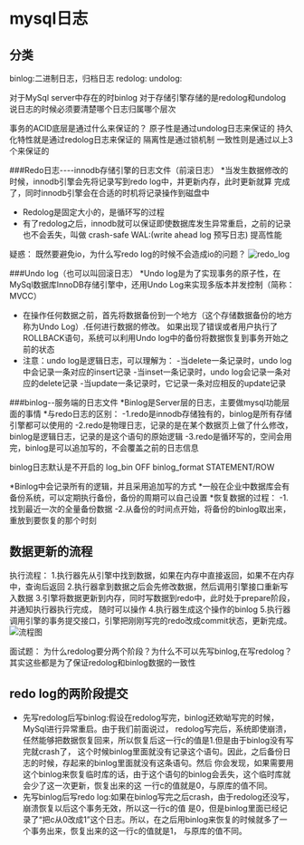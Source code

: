 # mysql日志
## 分类
binlog:二进制日志，归档日志
redolog: 
undolog:

对于MySql server中存在的时binlog
对于存储引擎存储的是redolog和undolog
说日志的时候必须要清楚哪个日志归属哪个层次

事务的ACID底层是通过什么来保证的？
原子性是通过undolog日志来保证的
持久化特性就是通过redolog日志来保证的
隔离性是通过锁机制
一致性则是通过以上3个来保证的



###Redo日志----innodb存储引擎的日志文件（前滚日志）
*当发生数据修改的时候，innodb引擎会先将记录写到redo log中，并更新内存，此时更新就算
完成了，同时innodb引擎会在合适的时机将记录操作到磁盘中
* Redolog是固定大小的，是循环写的过程
* 有了redolog之后，innodb就可以保证即使数据库发生异常重启，之前的记录也不会丢失，叫做
  crash-safe
WAL:(write ahead log 预写日志) 提高性能

疑惑：
既然要避免io，为什么写redo log的时候不会造成io的问题？
![redo_log](D:\IT\demo-code\src\main\java\com\example\demo\lpj\redo_log.png)

###Undo log（也可以叫回滚日志）
*Undo log是为了实现事务的原子性，在MySql数据库InnoDB存储引擎中，还用Undo Log来实现多版本并发控制（简称：MVCC）
* 在操作任何数据之前，首先将数据备份到一个地方（这个存储数据备份的地方称为Undo Log）.任何进行数据的修改。
  如果出现了错误或者用户执行了ROLLBACK语句，系统可以利用Undo log中的备份将数据恢复到事务开始之前的状态
* 注意：undo log是逻辑日志，可以理解为：
  -当delete一条记录时，undo log中会记录一条对应的insert记录
  -当inset一条记录时，undo log会记录一条对应的delete记录
  -当update一条记录时，它记录一条对应相反的update记录

###binlog--服务端的日志文件
*Binlog是Server层的日志，主要做mysql功能层面的事情
*与redo日志的区别：
  -1.redo是innodb存储独有的，binlog是所有存储引擎都可以使用的
  -2.redo是物理日志，记录的是在某个数据页上做了什么修改，binlog是逻辑日志，记录的是这个语句的原始逻辑
  -3.redo是循环写的，空间会用完，binlog是可以追加写的，不会覆盖之前的日志信息
  
binlog日志默认是不开启的
log_bin  OFF
binlog_format  STATEMENT/ROW

*Binlog中会记录所有的逻辑，并且采用追加写的方式
*一般在企业中数据库会有备份系统，可以定期执行备份，备份的周期可以自己设置
*恢复数据的过程：
  -1.找到最近一次的全量备份数据
  -2.从备份的时间点开始，将备份的binlog取出来，重放到要恢复的那个时刻
  

## 数据更新的流程
执行流程：
1.执行器先从引擎中找到数据，如果在内存中直接返回，如果不在内存中，查询后返回
2.执行器拿到数据之后会先修改数据，然后调用引擎接口重新写入数据
3.引擎将数据更新到内存，同时写数据到redo中，此时处于prepare阶段，并通知执行器执行完成，
 随时可以操作
4.执行器生成这个操作的binlog
5.执行器调用引擎的事务提交接口，引擎把刚刚写完的redo改成commit状态，更新完成。
![流程图](D:\IT\demo-code\src\main\java\com\example\demo\lpj\image\数据更新流程.png)

面试题：
为什么redolog要分两个阶段？为什么不可以先写binlog,在写redolog？
其实这些都是为了保证redolog和binlog数据的一致性

## redo log的两阶段提交
* 先写redolog后写binlog:假设在redolog写完，binlog还欸呦写完的时候，MySql进行异常重启。由于我们前面说过，
  redolog写完后，系统即使崩溃，任然能够把数据恢复回来，所以恢复后这一行c的值是1.但是由于binlog没有写完就crash了，
  这个时候binlog里面就没有记录这个语句。因此，之后备份日志的时候，存起来的binlog里面就没有这条语句。然后
  你会发现，如果需要用这个binlog来恢复临时库的话，由于这个语句的binlog会丢失，这个临时库就会少了这一次更新，恢复出来的这
  一行c的值就是0，与原库的值不同。
* 先写binlog后写redo log:如果在binlog写完之后crash，由于redolog还没写，崩溃恢复以后这个事务无效，所以这一行c的值
是0，但是binlog里面已经记录了“把c从0改成1”这个日志。所以，在之后用binlog来恢复的时候就多了一个事务出来，恢复出来的这一行c的值就是1，
  与原库的值不同。



